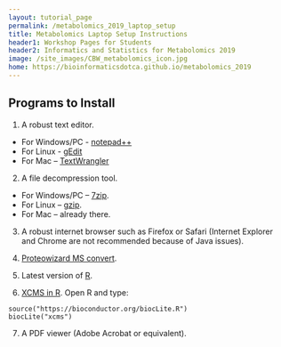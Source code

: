 ```yaml
---
layout: tutorial_page
permalink: /metabolomics_2019_laptop_setup
title: Metabolomics Laptop Setup Instructions
header1: Workshop Pages for Students
header2: Informatics and Statistics for Metabolomics 2019
image: /site_images/CBW_metabolomics_icon.jpg
home: https://bioinformaticsdotca.github.io/metabolomics_2019
---
```


## Programs to Install

1) A robust text editor.   

* For Windows/PC - [notepad++](http://notepad-plus-plus.org/)  
* For Linux - [gEdit](http://projects.gnome.org/gedit/)  
* For Mac – [TextWrangler](http://www.barebones.com/products/textwrangler/download.html)

2) A file decompression tool.  

* For Windows/PC – [7zip](http://www.7-zip.org/).  
* For Linux – [gzip](http://www.gzip.org).   
* For Mac – already there.

3) A robust internet browser such as Firefox or Safari (Internet Explorer and Chrome are not recommended because of Java issues).

4) [Proteowizard MS convert](http://proteowizard.sourceforge.net/user_installation.shtml).  

5) Latest version of [R](http://www.r-project.org/).  

6) [XCMS in R](https://bioconductor.org/packages/release/bioc/html/xcms.html). Open R and type:

```
source("https://bioconductor.org/biocLite.R")
biocLite("xcms")
```


7) A PDF viewer (Adobe Acrobat or equivalent).  
